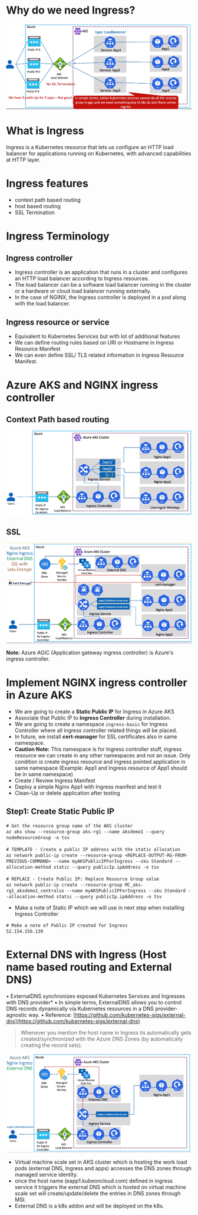 # Why do we need Ingress?

![](Pasted%20image%2020220710221407.png)

# What is Ingress
Ingress is a Kubernetes resource that lets us configure an HTTP load balancer for applications running
on Kubernetes, with advanced capabilities at HTTP layer.

# Ingress features
- context path based routing
- host based routing
- SSL Termination

# Ingress Terminology
## Ingress controller
- Ingress controller is an application that runs in a cluster and configures an HTTP load balancer according to Ingress resources.
- The load balancer can be a software load balancer running in the cluster or a hardware or cloud load balancer running externally.
- In the case of NGINX, the Ingress controller is deployed in a pod along with the load balancer.

## Ingress resource or service
- Equivalent to Kubernetes Services but with lot of additional features
- We can define routing rules based on URI or Hostname in Ingress Resource Manifest
- We can even define SSL/ TLS related information in Ingress Resource Manifest.

# Azure AKS and NGINX ingress controller
## Context Path based routing
![](Pasted%20image%2020220711143536.png)



## SSL 
![](Pasted%20image%2020220711144058.png)

**Note:** Azure AGIC (Application gateway ingress controller) is Azure's ingress controller.

# Implement NGINX ingress controller in Azure AKS
-   We are going to create a **Static Public IP** for Ingress in Azure AKS
-   Associate that Public IP to **Ingress Controller** during installation.
-   We are going to create a namespace `ingress-basic` for Ingress Controller where all ingress controller related things will be placed.
-   In future, we install **cert-manager** for SSL certificates also in same namespace.
-   **Caution Note:** This namespace is for Ingress controller stuff, ingress resource we can create in any other namespaces and not an issue. Only condition is create ingress resource and ingress pointed application in same namespace (Example: App1 and Ingress resource of App1 should be in same namespace)
-   Create / Review Ingress Manifest
-   Deploy a simple Nginx App1 with Ingress manifest and test it
-   Clean-Up or delete application after testing

## Step1: Create Static Public IP

```
# Get the resource group name of the AKS cluster 
az aks show --resource-group aks-rg1 --name aksdemo1 --query nodeResourceGroup -o tsv

# TEMPLATE - Create a public IP address with the static allocation
az network public-ip create --resource-group <REPLACE-OUTPUT-RG-FROM-PREVIOUS-COMMAND> --name myAKSPublicIPForIngress --sku Standard --allocation-method static --query publicIp.ipAddress -o tsv

# REPLACE - Create Public IP: Replace Resource Group value
az network public-ip create --resource-group MC_aks-rg1_aksdemo1_centralus --name myAKSPublicIPForIngress --sku Standard --allocation-method static --query publicIp.ipAddress -o tsv
```

-   Make a note of Static IP which we will use in next step when installing Ingress Controller

```
# Make a note of Public IP created for Ingress
52.154.156.139
```

# External DNS with Ingress (Host name based routing and External DNS)
• ExternalDNS synchronizes exposed Kubernetes Services and Ingresses with DNS provider*
• In simple terms, ExternalDNS allows you to control DNS records dynamically via Kubernetes resources in a DNS provider-agnostic way.
• Reference: [https://github.com/kubernetes-sigs/external-dns](https://github.com/kubernetes-sigs/external-dns)

> Whenever you mention the host name in Ingress its automatically gets created/synchronized with the Azure DNS Zones (by automatically creating the record sets).

![](Pasted%20image%2020220801235739.png)

- Virtual machine scale set in AKS cluster which is hosting the work load pods (external DNS, Ingress and apps) accesses the DNS zones through managed service identity.
- once the host name (eapp1.kubeoncloud.com) defined in ingress service it triggers the external DNS which is hosted on virtual machine scale set will create/update/delete the entries in DNS zones through MSI.
- External DNS is a k8s addon and will be deployed on the k8s.